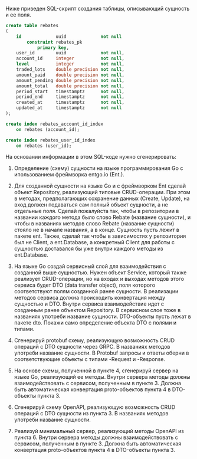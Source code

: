 Ниже приведен SQL-скрипт создания таблицы, описывающий сущность и ее поля.
```sql
create table rebates
(
    id             uuid             not null
        constraint rebates_pk
            primary key,
    user_id        uuid             not null,
    account_id     integer          not null,
    level          integer          not null,
    traded_lots    double precision not null,
    amount_paid    double precision not null,
    amount_pending double precision not null,
    amount_total   double precision not null,
    period_start   timestamptz      not null,
    period_end     timestamptz      not null,
    created_at     timestamptz      not null,
    updated_at     timestamptz      not null
);

create index rebates_account_id_index
    on rebates (account_id);

create index rebates_user_id_index
    on rebates (user_id);
```

На основании информации в этом SQL-коде нужно сгенерировать:

1. Определение (схему) сущности на языке программирования Go с ипользованием фреймворка entgo.io (Ent.). 

2. Для созданной сущности на языке Go и с фреймворком Ent сделай объект Repository, реализующий типовые CRUD-операции. При этом в методах, предполагающих сохранение данных (Create, Update), на вход должен подаваться сам полный объект сущности, а не отдельные поля.
Сделай пожалуйста так, чтобы в репозитории в названии каждого метода было слово Rebate (название сущности), и чтобы в названиях методов слово Rebate (название сущности) стояло не в начале названия, а в конце. Сущность пусть лежит в пакете ent.
Также, сделай так чтобы в зависимостях у репозитория был не Client, а ent.Database, а конкретный Client для работы с сущностью доставался бы уже внутри каждого методы из ent.Database.

3. На языке Go создай сервисный слой для взаимодействия с созданной выше сущностью. Нужен объект Service, который также реализует CRUD-операции, но на входах и выходах методов этого сервиса будет DTO (data transfer object), поля которого соответствуют полям созданной ранее сущности. В реализации методов сервиса должна происходить конвертация между сущностью и DTO. Внутри сервиса взаимодействие идет с созданным ранее объектом Repository. В сервисном слое тоже в названиях употреби название сущности. DTO-объекты пусть лежат в пакете dto.
Покажи само определение объекта DTO с полями и типами.

4. Сгенерируй protobuf схему, реализующую возможность CRUD операций с DTO сущности через GRPC. В названиях методов употреби название сущности. В Protobuf запросы и ответы оберни в соответствующие объекты с типами -Request и -Response.

5. На основе схемы, полученной в пункте 4, сгенерируй сервер на языке Go, реализующий ее методы. Внутри сервера методы должны взаимодействовать с сервисом, полученным в пункте 3. Должна быть автоматическая конвертация proto-объектов пункта 4 в DTO-объекты пункта 3.

6. Сгенерируй схему OpenAPI, реализующую возможность CRUD операций с DTO сущности из пункта 3. В названиях методов употреби название сущности.

7. Реализуй минимальный сервер, реализующий методы OpenAPI из пункта 6. Внутри сервера методы должны взаимодействовать с сервисом, полученным в пункте 3. Должна быть автоматическая конвертация proto-объектов пункта 4 в DTO-объекты пункта 3.